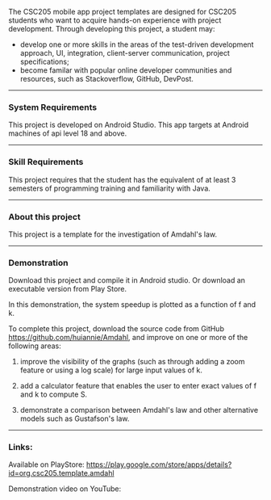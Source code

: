 The CSC205 mobile app project templates are designed for CSC205 students who want to acquire hands-on experience with project development. Through developing this project, a student may:
* develop one or more skills in the areas of the test-driven development approach, UI, integration, client-server communication, project specifications;
* become familar with popular online developer communities and resources, such as Stackoverflow, GitHub, DevPost.

----
### System Requirements

This project is developed on Android Studio.
This app targets at Android machines of api level 18 and above.

----
### Skill Requirements

This project requires that the student has the equivalent of at least 3 semesters of programming training and familiarity with Java.

----
### About this project

This project is a template for the investigation of Amdahl's law.

----
### Demonstration

Download this project and compile it in Android studio. Or download an executable version from Play Store.

In this demonstration, the system speedup is plotted as a function of f and k.

To complete this project, download the source code from GitHub https://github.com/huiannie/Amdahl, and improve on one or more of the following areas:

1. improve the visibility of the graphs (such as through adding a zoom feature or using a log scale) for large input values of k.

2. add a calculator feature that enables the user to enter exact values of f and k to compute S.

3. demonstrate a comparison between Amdahl's law and other alternative models such as Gustafson's law.

----
### Links:

Available on PlayStore:
https://play.google.com/store/apps/details?id=org.csc205.template.amdahl

Demonstration video on YouTube:
